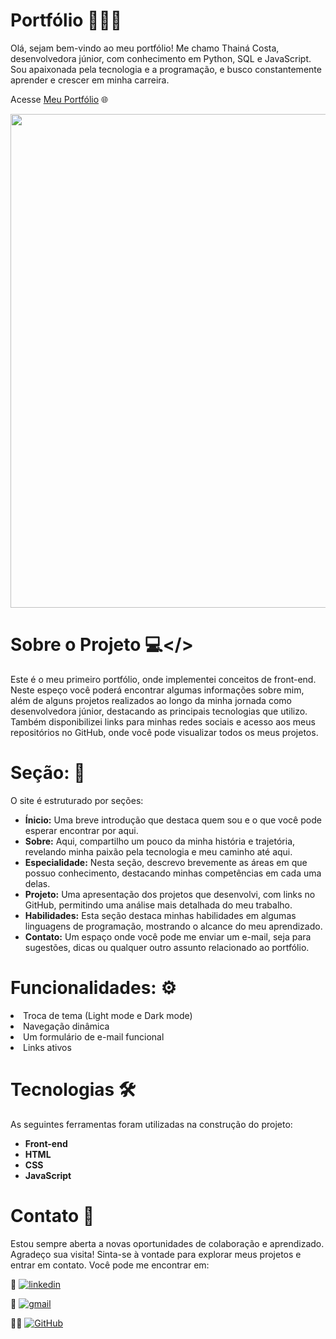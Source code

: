 # Portfólio 👩🏻‍💻

Olá, sejam bem-vindo ao meu portfólio! Me chamo Thainá Costa, desenvolvedora júnior, com conhecimento em Python, SQL e JavaScript. Sou apaixonada pela tecnologia e a programação, e busco constantemente aprender e crescer em minha carreira.

Acesse <a href= "https://thainacosta2.github.io/Portfolio/" target="_blank"> Meu Portfólio</a> 🌐

<div>
<img src="Portfolio Imagens/portfóliohome.png" width="790px" />

# Sobre o Projeto 💻</> 
Este é o meu primeiro portfólio, onde implementei conceitos de front-end. Neste espeço você poderá encontrar algumas informações sobre mim, além de alguns projetos realizados ao longo da minha jornada como desenvolvedora júnior, destacando as principais tecnologias que utilizo. Também disponibilizei links para minhas redes sociais e acesso aos meus repositórios no GitHub, onde você pode visualizar todos os meus projetos.

# Seção: 📌
O site é estruturado por seções:
- **Ínicio:** Uma breve introdução que destaca quem sou e o que você pode esperar encontrar por aqui.
- **Sobre:** Aqui, compartilho um pouco da minha história e trajetória, revelando minha paixão pela tecnologia e meu caminho até aqui.
- **Especialidade:** Nesta seção, descrevo brevemente as áreas em que possuo conhecimento, destacando minhas competências em cada uma delas.
- **Projeto:**  Uma apresentação dos projetos que desenvolvi, com links no GitHub, permitindo uma análise mais detalhada do meu trabalho.
- **Habilidades:** Esta seção destaca minhas habilidades em algumas linguagens de programação, mostrando o alcance do meu aprendizado.
- **Contato:** Um espaço onde você pode me enviar um e-mail, seja para sugestões, dicas ou qualquer outro assunto relacionado ao portfólio.


# Funcionalidades: ⚙️
<div>
  <li>Troca de tema (Light mode e Dark mode)</li>
  <li>Navegação dinâmica</li>
  <li>Um formulário de e-mail funcional</li>
  <li>Links ativos</li>
</div>

# Tecnologias 🛠
As seguintes ferramentas foram utilizadas na construção do projeto:
- **Front-end**
- **HTML**
- **CSS**
- **JavaScript**

# Contato 📱
Estou sempre aberta a novas oportunidades de colaboração e aprendizado. Agradeço sua visita! Sinta-se à vontade para explorar meus projetos e entrar em contato. Você pode me encontrar em:

🔗
[![linkedin](https://img.shields.io/badge/LinkedIn-0077B5?style=for-the-badge&logo=linkedin&logoColor=white)](https://www.linkedin.com/in/thainacostaj)

📧
[![gmail](https://img.shields.io/badge/Gmail-D14836?style=for-the-badge&logo=gmail&logoColor=white)](thainacosta11@gmail.com)

🐱‍👤
[![GitHub](https://img.shields.io/badge/github-%23121011.svg?style=for-the-badge&logo=github&logoColor=white)](https://www.github.com/ThainaCosta2)
